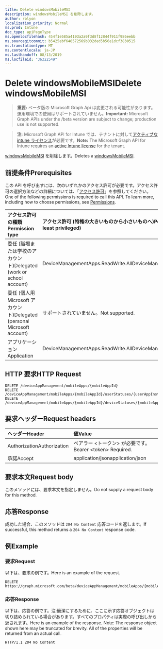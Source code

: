 ```yaml
---
title: Delete windowsMobileMSI
description: windowsMobileMSI を削除します。
author: rolyon
localization_priority: Normal
ms.prod: Intune
doc_type: apiPageType
ms.openlocfilehash: 454f1e585a4193a2a9f3d8f12844f911f986eebb
ms.sourcegitcommit: b5425ebf648572569b032ded5b56e1dcf3830515
ms.translationtype: MT
ms.contentlocale: ja-JP
ms.lasthandoff: 08/13/2019
ms.locfileid: "36322549"
---
```

# <a name="delete-windowsmobilemsi"></a><span data-ttu-id="de928-103">Delete windowsMobileMSI</span><span class="sxs-lookup"><span data-stu-id="de928-103">Delete windowsMobileMSI</span></span>

> <span data-ttu-id="de928-104">**重要:** ベータ版の Microsoft Graph Api は変更される可能性があります。運用環境での使用はサポートされていません。</span><span class="sxs-lookup"><span data-stu-id="de928-104">**Important:** Microsoft Graph APIs under the /beta version are subject to change; production use is not supported.</span></span>

> <span data-ttu-id="de928-105">**注:** Microsoft Graph API for Intune では、テナントに対して[アクティブな intune ライセンス](https://go.microsoft.com/fwlink/?linkid=839381)が必要です。</span><span class="sxs-lookup"><span data-stu-id="de928-105">**Note:** The Microsoft Graph API for Intune requires an [active Intune license](https://go.microsoft.com/fwlink/?linkid=839381) for the tenant.</span></span>

<span data-ttu-id="de928-106">[windowsMobileMSI](../resources/intune-apps-windowsmobilemsi.md) を削除します。</span><span class="sxs-lookup"><span data-stu-id="de928-106">Deletes a [windowsMobileMSI](../resources/intune-apps-windowsmobilemsi.md).</span></span>

## <a name="prerequisites"></a><span data-ttu-id="de928-107">前提条件</span><span class="sxs-lookup"><span data-stu-id="de928-107">Prerequisites</span></span>
<span data-ttu-id="de928-p101">この API を呼び出すには、次のいずれかのアクセス許可が必要です。アクセス許可の選択方法などの詳細については、「[アクセス許可](/graph/permissions-reference)」を参照してください。</span><span class="sxs-lookup"><span data-stu-id="de928-p101">One of the following permissions is required to call this API. To learn more, including how to choose permissions, see [Permissions](/graph/permissions-reference).</span></span>

|<span data-ttu-id="de928-110">アクセス許可の種類</span><span class="sxs-lookup"><span data-stu-id="de928-110">Permission type</span></span>|<span data-ttu-id="de928-111">アクセス許可 (特権の大きいものから小さいものへ)</span><span class="sxs-lookup"><span data-stu-id="de928-111">Permissions (from most to least privileged)</span></span>|
|:---|:---|
|<span data-ttu-id="de928-112">委任 (職場または学校のアカウント)</span><span class="sxs-lookup"><span data-stu-id="de928-112">Delegated (work or school account)</span></span>|<span data-ttu-id="de928-113">DeviceManagementApps.ReadWrite.All</span><span class="sxs-lookup"><span data-stu-id="de928-113">DeviceManagementApps.ReadWrite.All</span></span>|
|<span data-ttu-id="de928-114">委任 (個人用 Microsoft アカウント)</span><span class="sxs-lookup"><span data-stu-id="de928-114">Delegated (personal Microsoft account)</span></span>|<span data-ttu-id="de928-115">サポートされていません。</span><span class="sxs-lookup"><span data-stu-id="de928-115">Not supported.</span></span>|
|<span data-ttu-id="de928-116">アプリケーション</span><span class="sxs-lookup"><span data-stu-id="de928-116">Application</span></span>|<span data-ttu-id="de928-117">DeviceManagementApps.ReadWrite.All</span><span class="sxs-lookup"><span data-stu-id="de928-117">DeviceManagementApps.ReadWrite.All</span></span>|

## <a name="http-request"></a><span data-ttu-id="de928-118">HTTP 要求</span><span class="sxs-lookup"><span data-stu-id="de928-118">HTTP Request</span></span>
<!-- {
  "blockType": "ignored"
}
-->
``` http
DELETE /deviceAppManagement/mobileApps/{mobileAppId}
DELETE /deviceAppManagement/mobileApps/{mobileAppId}/userStatuses/{userAppInstallStatusId}/app
DELETE /deviceAppManagement/mobileApps/{mobileAppId}/deviceStatuses/{mobileAppInstallStatusId}/app
```

## <a name="request-headers"></a><span data-ttu-id="de928-119">要求ヘッダー</span><span class="sxs-lookup"><span data-stu-id="de928-119">Request headers</span></span>
|<span data-ttu-id="de928-120">ヘッダー</span><span class="sxs-lookup"><span data-stu-id="de928-120">Header</span></span>|<span data-ttu-id="de928-121">値</span><span class="sxs-lookup"><span data-stu-id="de928-121">Value</span></span>|
|:---|:---|
|<span data-ttu-id="de928-122">Authorization</span><span class="sxs-lookup"><span data-stu-id="de928-122">Authorization</span></span>|<span data-ttu-id="de928-123">ベアラー &lt;トークン&gt; が必要です。</span><span class="sxs-lookup"><span data-stu-id="de928-123">Bearer &lt;token&gt; Required.</span></span>|
|<span data-ttu-id="de928-124">承諾</span><span class="sxs-lookup"><span data-stu-id="de928-124">Accept</span></span>|<span data-ttu-id="de928-125">application/json</span><span class="sxs-lookup"><span data-stu-id="de928-125">application/json</span></span>|

## <a name="request-body"></a><span data-ttu-id="de928-126">要求本文</span><span class="sxs-lookup"><span data-stu-id="de928-126">Request body</span></span>
<span data-ttu-id="de928-127">このメソッドには、要求本文を指定しません。</span><span class="sxs-lookup"><span data-stu-id="de928-127">Do not supply a request body for this method.</span></span>

## <a name="response"></a><span data-ttu-id="de928-128">応答</span><span class="sxs-lookup"><span data-stu-id="de928-128">Response</span></span>
<span data-ttu-id="de928-129">成功した場合、このメソッドは `204 No Content` 応答コードを返します。</span><span class="sxs-lookup"><span data-stu-id="de928-129">If successful, this method returns a `204 No Content` response code.</span></span>

## <a name="example"></a><span data-ttu-id="de928-130">例</span><span class="sxs-lookup"><span data-stu-id="de928-130">Example</span></span>

### <a name="request"></a><span data-ttu-id="de928-131">要求</span><span class="sxs-lookup"><span data-stu-id="de928-131">Request</span></span>
<span data-ttu-id="de928-132">以下は、要求の例です。</span><span class="sxs-lookup"><span data-stu-id="de928-132">Here is an example of the request.</span></span>
``` http
DELETE https://graph.microsoft.com/beta/deviceAppManagement/mobileApps/{mobileAppId}
```

### <a name="response"></a><span data-ttu-id="de928-133">応答</span><span class="sxs-lookup"><span data-stu-id="de928-133">Response</span></span>
<span data-ttu-id="de928-p102">以下は、応答の例です。注:簡潔にするために、ここに示す応答オブジェクトは切り詰められている場合があります。すべてのプロパティは実際の呼び出しから返されます。</span><span class="sxs-lookup"><span data-stu-id="de928-p102">Here is an example of the response. Note: The response object shown here may be truncated for brevity. All of the properties will be returned from an actual call.</span></span>
``` http
HTTP/1.1 204 No Content
```






